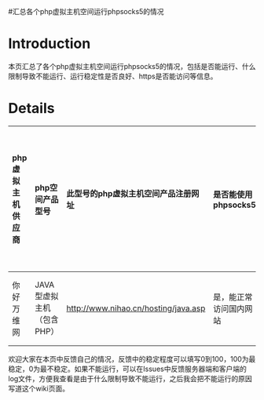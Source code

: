 #汇总各个php虚拟主机空间运行phpsocks5的情况

# Introduction #

本页汇总了各个php虚拟主机空间运行phpsocks5的情况，包括是否能运行、什么限制导致不能运行、运行稳定性是否良好、https是否能访问等信息。


# Details #

| **php虚拟主机供应商** | **php空间产品型号** | **此型号的php虚拟主机空间产品注册网址** | **是否能使用phpsocks5** | **如不能使用是由于什么限制** | **是否比较稳定** | **是否能访问https** | **备注** |
|:-----------------------------|:--------------------------|:--------------------------------------------------------|:-----------------------------|:-----------------------------------------|:-----------------------|:-------------------------|:-----------|
| 你好万维网 | JAVA 型虚拟主机（包含PHP） | http://www.nihao.cn/hosting/java.asp | 是，能正常访问国内网站 | NA | 90分 | 是 | 此空间为国内php空间，只是测试能否正常使用phpsocks5，不做翻墙代理 |

欢迎大家在本页中反馈自己的情况，反馈中的稳定程度可以填写0到100，100为最稳定，0为最不稳定。如果不能运行，可以在Issues中反馈服务器端和客户端的log文件，方便我查看是由于什么限制导致不能运行，之后我会把不能运行的原因写道这个wiki页面。